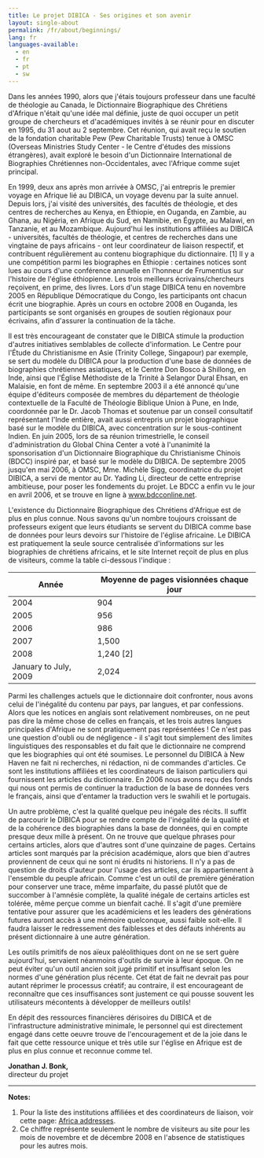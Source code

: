 ```yaml
---
title: Le projet DIBICA - Ses origines et son avenir
layout: single-about
permalink: /fr/about/beginnings/
lang: fr
languages-available:                         
  - en
  - fr
  - pt
  - sw
---
```

Dans les années 1990, alors que j'étais toujours professeur dans une faculté de théologie au Canada, le Dictionnaire Biographique des Chrétiens d'Afrique n'était qu'une idée mal définie, juste de quoi occuper un petit groupe de chercheurs et d'académiques invités à se réunir pour en discuter en 1995, du 31 aout au 2 septembre. Cet réunion, qui avait reçu le soutien de la fondation charitable Pew (Pew Charitable Trusts) tenue à OMSC (Overseas Ministries Study Center - le Centre d'études des missions étrangères), avait exploré le besoin d'un Dictionnaire International de Biographies Chrétiennes non-Occidentales, avec l'Afrique comme sujet principal.

En 1999, deux ans après mon arrivée à OMSC, j'ai entrepris le premier voyage en Afrique lié au DIBICA, un voyage devenu par la suite annuel. Depuis lors, j'ai visité des universités, des facultés de théologie, et des centres de recherches au Kenya, en Éthiopie, en Ouganda, en Zambie, au Ghana, au Nigéria, en Afrique du Sud, en Namibie, en Égypte, au Malawi, en Tanzanie, et au Mozambique. Aujourd'hui les institutions affiliées au DIBICA - universités, facultés de théologie, et centres de recherches dans une vingtaine de pays africains - ont leur coordinateur de liaison respectif, et contribuent régulièrement au contenu biographique du dictionnaire. [1] Il y a une compétition parmi les biographes en Éthiopie : certaines notices sont lues au cours d'une conférence annuelle en l'honneur de Frumentius sur l'histoire de l'église éthiopienne. Les trois meilleurs écrivains/chercheurs reçoivent, en prime, des livres. Lors d'un stage DIBICA tenu en novembre 2005 en République Démocratique du Congo, les participants ont chacun écrit une biographie. Après un cours en octobre 2008 en Ouganda, les participants se sont organisés en groupes de soutien régionaux pour écrivains, afin d'assurer la continuation de la tâche.

Il est très encourageant de constater que le DIBICA stimule la production d'autres initiatives semblables de collecte d'information. Le Centre pour l'Étude du Christianisme en Asie (Trinity College, Singapour) par exemple, se sert du modèle du DIBICA pour la production d'une base de données de biographies chrétiennes asiatiques, et le Centre Don Bosco à Shillong, en Inde, ainsi que l'Église Méthodiste de la Trinité à Selangor Dural Ehsan, en Malaisie, en font de même. En septembre 2003 il a été annoncé qu'une équipe d'éditeurs composée de membres du département de théologie contextuelle de la Faculté de Théologie Biblique Union à Pune, en Inde, coordonnée par le Dr. Jacob Thomas et soutenue par un conseil consultatif représentant l'Inde entière, avait aussi entrepris un projet biographique basé sur le modèle du DIBICA, avec concentration sur le sous-continent Indien. En juin 2005, lors de sa réunion trimestrielle, le conseil d'administration du Global China Center a voté à l'unanimité la sponsorisation d'un Dictionnaire Biographique du Christianisme Chinois (BDCC) inspiré par, et basé sur le modèle du DIBICA. De septembre 2005 jusqu'en mai 2006, à OMSC, Mme. Michèle Sigg, coordinatrice du projet DIBICA, a servi de mentor au Dr. Yading Li, directeur de cette entreprise ambitieuse, pour poser les fondements du projet. Le BDCC a enfin vu le jour en avril 2006, et se trouve en ligne à www.bdcconline.net.

L'existence du Dictionnaire Biographique des Chrétiens d'Afrique est de plus en plus connue. Nous savons qu'un nombre toujours croissant de professeurs exigent que leurs étudiants se servent du DIBICA comme base de données pour leurs devoirs sur l'histoire de l'église africaine. Le DIBICA est pratiquement la seule source centralisée d'informations sur les biographies de chrétiens africains, et le site Internet reçoit de plus en plus de visiteurs, comme la table ci-dessous l'indique :

| Année | Moyenne de pages visionnées chaque jour |
|-----------------------|--------------------------|
| 2004 | 904 |
| 2005 | 956 |
| 2006 | 986 |
| 2007 | 1,500 |
| 2008 | 1,240 [2] |
| January to July, 2009 | 2,024 |

Parmi les challenges actuels que le dictionnaire doit confronter, nous avons celui de l'inégalité du contenu par pays, par langues, et par confessions. Alors que les notices en anglais sont relativement nombreuses, on ne peut pas dire la même chose de celles en français, et les trois autres langues principales d'Afrique ne sont pratiquement pas représentées ! Ce n'est pas une question d'oubli ou de négligence - il s'agit tout simplement des limites linguistiques des responsables et du fait que le dictionnaire ne comprend que les biographies qui ont été soumises. Le personnel du DIBICA à New Haven ne fait ni recherches, ni rédaction, ni de commandes d'articles. Ce sont les institutions affiliées et les coordinateurs de liaison particuliers qui fournissent les articles du dictionnaire. En 2006 nous avons reçu des fonds qui nous ont permis de continuer la traduction de la base de données vers le français, ainsi que d'entamer la traduction vers le swahili et le portugais.

Un autre problème, c'est la qualité quelque peu inégale des récits. Il suffit de parcourir le DIBICA pour se rendre compte de l'inégalité de la qualité et de la cohérence des biographies dans la base de données, qui en compte presque deux mille à présent. On ne trouve que quelque phrases pour certains articles, alors que d'autres sont d'une quinzaine de pages. Certains articles sont marqués par la précision académique, alors que bien d'autres proviennent de ceux qui ne sont ni érudits ni historiens. Il n'y a pas de question de droits d'auteur pour l'usage des articles, car ils appartiennent à l'ensemble du peuple africain. Comme c'est un outil de première génération pour conserver une trace, même imparfaite, du passé plutôt que de succomber à l'amnésie complète, la qualité inégale de certains articles est tolérée, même perçue comme un bienfait caché. Il s'agit d'une première tentative pour assurer que les académiciens et les leaders des générations futures auront accès à une mémoire quelconque, aussi faible soit-elle. Il faudra laisser le redressement des faiblesses et des défauts inhérents au présent dictionnaire à une autre génération.

Les outils primitifs de nos aïeux paléolithiques dont on ne se sert guère aujourd'hui, servaient néanmoins d'outils de survie à leur époque. On ne peut éviter qu'un outil ancien soit jugé primitif et insuffisant selon les normes d'une génération plus récente. Cet état de fait ne devrait pas pour autant réprimer le processus créatif; au contraire, il est encourageant de reconnaître que ces insuffisances sont justement ce qui pousse souvent les utilisateurs mécontents à développer de meilleurs outils!

En dépit des ressources financières dérisoires du DIBICA et de l'infrastructure administrative minimale, le personnel qui est directement engagé dans cette oeuvre trouve de l'encouragement et de la joie dans le fait que cette ressource unique et très utile sur l'église en Afrique est de plus en plus connue et reconnue comme tel.

**Jonathan J. Bonk,**  
directeur du projet

***

**Notes:**
1. Pour la liste des institutions affiliées et des coordinateurs de liaison, voir cette page: [Africa addresses](http://www.dacb.org/particip_instit.html).
2. Ce chiffre représente seulement le nombre de visiteurs au site pour les mois de novembre et de décembre 2008 en l'absence de statistiques pour les autres mois.
